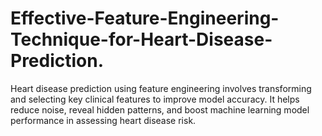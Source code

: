 # Effective-Feature-Engineering-Technique-for-Heart-Disease-Prediction.
Heart disease prediction using feature engineering involves transforming and selecting key clinical features to improve model accuracy. It helps reduce noise, reveal hidden patterns, and boost machine learning model performance in assessing heart disease risk.
